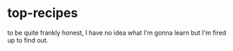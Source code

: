 # top-recipes

to be quite frankly honest, I have no idea what I'm gonna learn but I'm fired up to find out.